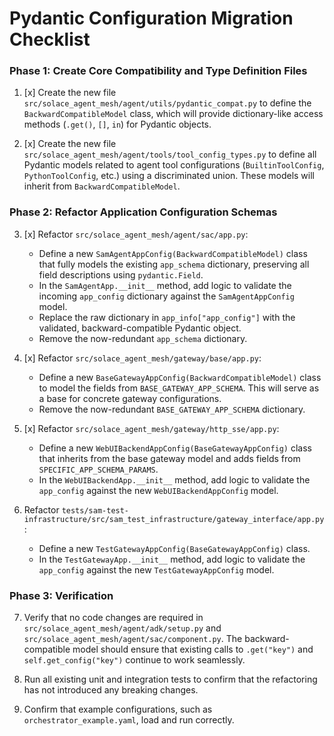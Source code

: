 # Pydantic Configuration Migration Checklist

### Phase 1: Create Core Compatibility and Type Definition Files

1.  [x] Create the new file `src/solace_agent_mesh/agent/utils/pydantic_compat.py` to define the `BackwardCompatibleModel` class, which will provide dictionary-like access methods (`.get()`, `[]`, `in`) for Pydantic objects.

2.  [x] Create the new file `src/solace_agent_mesh/agent/tools/tool_config_types.py` to define all Pydantic models related to agent tool configurations (`BuiltinToolConfig`, `PythonToolConfig`, etc.) using a discriminated union. These models will inherit from `BackwardCompatibleModel`.

### Phase 2: Refactor Application Configuration Schemas

3.  [x] Refactor `src/solace_agent_mesh/agent/sac/app.py`:
    -   Define a new `SamAgentAppConfig(BackwardCompatibleModel)` class that fully models the existing `app_schema` dictionary, preserving all field descriptions using `pydantic.Field`.
    -   In the `SamAgentApp.__init__` method, add logic to validate the incoming `app_config` dictionary against the `SamAgentAppConfig` model.
    -   Replace the raw dictionary in `app_info["app_config"]` with the validated, backward-compatible Pydantic object.
    -   Remove the now-redundant `app_schema` dictionary.

4.  [x] Refactor `src/solace_agent_mesh/gateway/base/app.py`:
    -   Define a new `BaseGatewayAppConfig(BackwardCompatibleModel)` class to model the fields from `BASE_GATEWAY_APP_SCHEMA`. This will serve as a base for concrete gateway configurations.
    -   Remove the now-redundant `BASE_GATEWAY_APP_SCHEMA` dictionary.

5.  [x] Refactor `src/solace_agent_mesh/gateway/http_sse/app.py`:
    -   Define a new `WebUIBackendAppConfig(BaseGatewayAppConfig)` class that inherits from the base gateway model and adds fields from `SPECIFIC_APP_SCHEMA_PARAMS`.
    -   In the `WebUIBackendApp.__init__` method, add logic to validate the `app_config` against the new `WebUIBackendAppConfig` model.

6.  Refactor `tests/sam-test-infrastructure/src/sam_test_infrastructure/gateway_interface/app.py`:
    -   Define a new `TestGatewayAppConfig(BaseGatewayAppConfig)` class.
    -   In the `TestGatewayApp.__init__` method, add logic to validate the `app_config` against the new `TestGatewayAppConfig` model.

### Phase 3: Verification

7.  Verify that no code changes are required in `src/solace_agent_mesh/agent/adk/setup.py` and `src/solace_agent_mesh/agent/sac/component.py`. The backward-compatible model should ensure that existing calls to `.get("key")` and `self.get_config("key")` continue to work seamlessly.

8.  Run all existing unit and integration tests to confirm that the refactoring has not introduced any breaking changes.

9.  Confirm that example configurations, such as `orchestrator_example.yaml`, load and run correctly.
